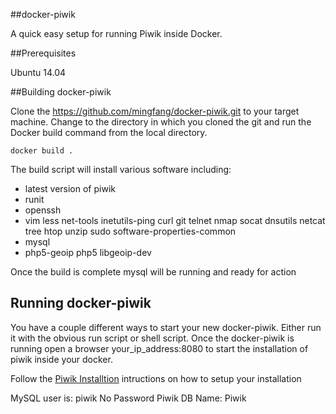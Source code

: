 ##docker-piwik

A quick easy setup for running Piwik inside Docker. 

##Prerequisites

Ubuntu 14.04

##Building docker-piwik

Clone the https://github.com/mingfang/docker-piwik.git to your target machine.  Change to the directory in which you cloned the git and run the Docker build command from the local directory.

    docker build .

The build script will install various software including:

- latest version of piwik
- runit
- openssh
- vim less net-tools inetutils-ping curl git telnet nmap socat dnsutils netcat tree htop unzip sudo software-properties-common
- mysql
- php5-geoip php5 libgeoip-dev

Once the build is complete mysql will be running and ready for action

## Running docker-piwik

You have a couple different ways to start your new docker-piwik.  Either run it with the obvious run script or shell script.  Once the docker-piwik is running open a browser your_ip_address:8080 to start the installation of piwik inside your docker.

Follow the [Piwik Installtion][0] intructions on how to setup your installation

MySQL user is: piwik 
No Password
Piwik DB Name: Piwik

[0]:http://piwik.org/docs/
